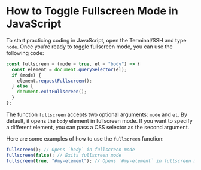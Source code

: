 # How to Toggle Fullscreen Mode in JavaScript

To start practicing coding in JavaScript, open the Terminal/SSH and type `node`. Once you're ready to toggle fullscreen mode, you can use the following code:

```js
const fullscreen = (mode = true, el = "body") => {
  const element = document.querySelector(el);
  if (mode) {
    element.requestFullscreen();
  } else {
    document.exitFullscreen();
  }
};
```

The function `fullscreen` accepts two optional arguments: `mode` and `el`. By default, it opens the `body` element in fullscreen mode. If you want to specify a different element, you can pass a CSS selector as the second argument.

Here are some examples of how to use the `fullscreen` function:

```js
fullscreen(); // Opens `body` in fullscreen mode
fullscreen(false); // Exits fullscreen mode
fullscreen(true, "#my-element"); // Opens `#my-element` in fullscreen mode
```
